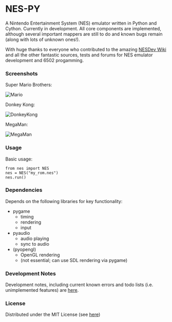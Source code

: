 # NES-PY

A Nintendo Entertainment System (NES) emulator written in Python and Cython.  Currently in development.  All
core components are implemented, although several important mappers are still to do and known bugs remain (along
with lots of unknown ones!).

With huge thanks to everyone who contributed to the amazing [NESDev Wiki](wiki.nesdev.com) and all the other fantastic
sources, tests and forums for NES emulator development and 6502 progamming.

### Screenshots

Super Mario Brothers:

![Mario](/img/mario.png)

Donkey Kong:

![DonkeyKong](/img/donkeykong.png)

MegaMan:

![MegaMan](/img/megaman.png)

### Usage

Basic usage:

    from nes import NES
    nes = NES("my_rom.nes")
    nes.run()


### Dependencies

Depends on the following libraries for key functionality:
* pygame
  * timing
  * rendering
  * input
* pyaudio
  * audio playing
  * sync to audio
* (pyopengl)
  * OpenGL rendering
  * (not essential; can use SDL rendering via pygame)


### Development Notes

Development notes, including current known errors and todo lists (i.e. unimplemented features)
are [here](devnotes.md).


### License

Distributed under the MIT License (see [here](LICENSE))